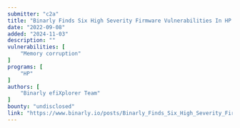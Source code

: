 ```yaml
---
submitter: "c2a"
title: "Binarly Finds Six High Severity Firmware Vulnerabilities In HP Enterprise Devices"
date: "2022-09-08"
added: "2024-11-03"
description: ""
vulnerabilities: [
    "Memory corruption"
]
programs: [
    "HP"
]
authors: [
    "Binarly efiXplorer Team"
]
bounty: "undisclosed"
link: "https://www.binarly.io/posts/Binarly_Finds_Six_High_Severity_Firmware_Vulnerabilities_in_HP_Enterprise_Devices/index.html"
---
```




